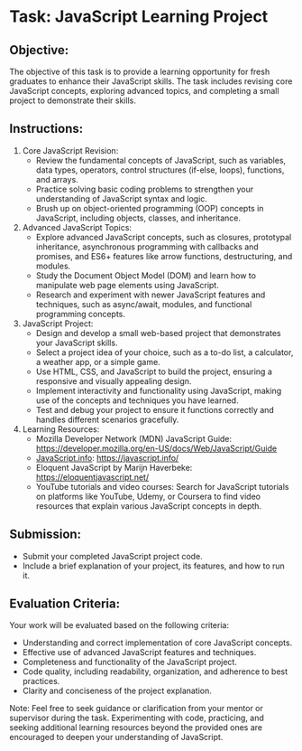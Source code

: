 # Task: JavaScript Learning Project

## Objective:

The objective of this task is to provide a learning opportunity for fresh graduates to enhance their JavaScript skills. The task includes revising core JavaScript concepts, exploring advanced topics, and completing a small project to demonstrate their skills.

## Instructions:

1. Core JavaScript Revision:
    - Review the fundamental concepts of JavaScript, such as variables, data types, operators, control structures (if-else, loops), functions, and arrays.
    - Practice solving basic coding problems to strengthen your understanding of JavaScript syntax and logic.
    - Brush up on object-oriented programming (OOP) concepts in JavaScript, including objects, classes, and inheritance.
2. Advanced JavaScript Topics:
    - Explore advanced JavaScript concepts, such as closures, prototypal inheritance, asynchronous programming with callbacks and promises, and ES6+ features like arrow functions, destructuring, and modules.
    - Study the Document Object Model (DOM) and learn how to manipulate web page elements using JavaScript.
    - Research and experiment with newer JavaScript features and techniques, such as async/await, modules, and functional programming concepts.
3. JavaScript Project:
    - Design and develop a small web-based project that demonstrates your JavaScript skills.
    - Select a project idea of your choice, such as a to-do list, a calculator, a weather app, or a simple game.
    - Use HTML, CSS, and JavaScript to build the project, ensuring a responsive and visually appealing design.
    - Implement interactivity and functionality using JavaScript, making use of the concepts and techniques you have learned.
    - Test and debug your project to ensure it functions correctly and handles different scenarios gracefully.
4. Learning Resources:
    - Mozilla Developer Network (MDN) JavaScript Guide: https://developer.mozilla.org/en-US/docs/Web/JavaScript/Guide
    - [JavaScript.info](http://javascript.info/): https://javascript.info/
    - Eloquent JavaScript by Marijn Haverbeke: https://eloquentjavascript.net/
    - YouTube tutorials and video courses: Search for JavaScript tutorials on platforms like YouTube, Udemy, or Coursera to find video resources that explain various JavaScript concepts in depth.

## Submission:

- Submit your completed JavaScript project code.
- Include a brief explanation of your project, its features, and how to run it.

## Evaluation Criteria:

Your work will be evaluated based on the following criteria:

- Understanding and correct implementation of core JavaScript concepts.
- Effective use of advanced JavaScript features and techniques.
- Completeness and functionality of the JavaScript project.
- Code quality, including readability, organization, and adherence to best practices.
- Clarity and conciseness of the project explanation.

Note: Feel free to seek guidance or clarification from your mentor or supervisor during the task. Experimenting with code, practicing, and seeking additional learning resources beyond the provided ones are encouraged to deepen your understanding of JavaScript.
